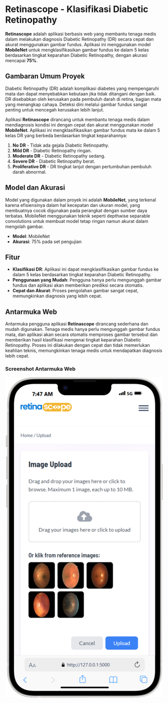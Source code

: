 # Retinascope - Klasifikasi Diabetic Retinopathy

**Retinascope** adalah aplikasi berbasis web yang membantu tenaga medis dalam melakukan diagnosis Diabetic Retinopathy (DR) secara cepat dan akurat menggunakan gambar fundus. Aplikasi ini menggunakan model **MobileNet** untuk mengklasifikasikan gambar fundus ke dalam 5 kelas berdasarkan tingkat keparahan Diabetic Retinopathy, dengan akurasi mencapai **75%**.

## Gambaran Umum Proyek

Diabetic Retinopathy (DR) adalah komplikasi diabetes yang mempengaruhi mata dan dapat menyebabkan kebutaan jika tidak ditangani dengan baik. DR disebabkan oleh kerusakan pada pembuluh darah di retina, bagian mata yang menangkap cahaya. Deteksi dini melalui gambar fundus sangat penting untuk mencegah kerusakan lebih lanjut.

Aplikasi **Retinascope** dirancang untuk membantu tenaga medis dalam mendiagnosis kondisi ini dengan cepat dan akurat menggunakan model **MobileNet**. Aplikasi ini mengklasifikasikan gambar fundus mata ke dalam 5 kelas DR yang berbeda berdasarkan tingkat keparahannya:

1. **No DR** - Tidak ada gejala Diabetic Retinopathy.
2. **Mild DR** - Diabetic Retinopathy ringan.
3. **Moderate DR** - Diabetic Retinopathy sedang.
4. **Severe DR** - Diabetic Retinopathy berat.
5. **Proliferative DR** - DR tingkat lanjut dengan pertumbuhan pembuluh darah abnormal.

## Model dan Akurasi

Model yang digunakan dalam proyek ini adalah **MobileNet**, yang terkenal karena efisiensinya dalam hal kecepatan dan ukuran model, yang membuatnya cocok digunakan pada perangkat dengan sumber daya terbatas. MobileNet menggunakan teknik seperti depthwise separable convolutions untuk membuat model tetap ringan namun akurat dalam mengolah gambar.

- **Model**: MobileNet
- **Akurasi**: 75% pada set pengujian

## Fitur

- **Klasifikasi DR**: Aplikasi ini dapat mengklasifikasikan gambar fundus ke dalam 5 kelas berdasarkan tingkat keparahan Diabetic Retinopathy.
- **Penggunaan yang Mudah**: Pengguna hanya perlu mengunggah gambar fundus dan aplikasi akan memberikan prediksi secara otomatis.
- **Cepat dan Akurat**: Proses pengolahan gambar sangat cepat, memungkinkan diagnosis yang lebih cepat.

## Antarmuka Web

Antarmuka pengguna aplikasi **Retinascope** dirancang sederhana dan mudah digunakan. Tenaga medis hanya perlu mengunggah gambar fundus mata, dan aplikasi akan secara otomatis memproses gambar tersebut dan memberikan hasil klasifikasi mengenai tingkat keparahan Diabetic Retinopathy. Proses ini dilakukan dengan cepat dan tidak memerlukan keahlian teknis, memungkinkan tenaga medis untuk mendapatkan diagnosis lebih cepat.

### Screenshot Antarmuka Web

![Halaman Upload](https://github.com/restudev/retinascope/blob/566438595976da50f1becb5095d536a21746b22a/static/img/upload-ui.png)
